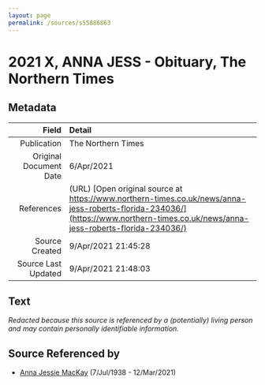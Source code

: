 ```yaml
---
layout: page
permalink: /sources/s55886863
---
```


# 2021 X, ANNA JESS - Obituary, The Northern Times

## Metadata
Field | Detail
---:|:---
Publication | The Northern Times
Original Document Date | 6/Apr/2021
References | (URL) [Open original source at https://www.northern-times.co.uk/news/anna-jess-roberts-florida-234036/](https://www.northern-times.co.uk/news/anna-jess-roberts-florida-234036/)
Source Created | 9/Apr/2021 21:45:28
Source Last Updated | 9/Apr/2021 21:48:03

## Text

_Redacted because this source is referenced by a (potentially) living person and may contain personally identifiable information._

## Source Referenced by

* [Anna Jessie MacKay](../people/@41265374@-anna-jessie-mackay-b1938-7-7-d2021-3-12.md) (7/Jul/1938 - 12/Mar/2021)
